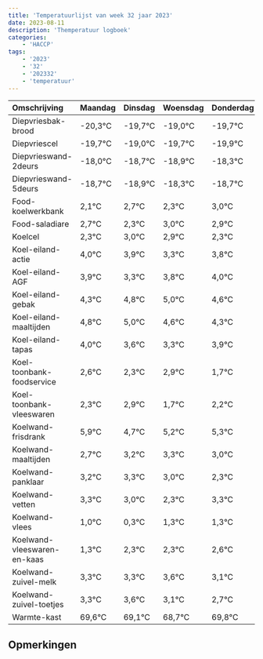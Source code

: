 ```yaml
---
title: 'Temperatuurlijst van week 32 jaar 2023'
date: 2023-08-11
description: 'Themperatuur logboek'
categories:
    - 'HACCP'
tags:
    - '2023'
    - '32'
    - '202332'
    - 'temperatuur'
---
```

|Omschrijving|Maandag|Dinsdag|Woensdag|Donderdag|Vrijdag|Zaterdag|Zondag|
|:---|:---|:---|:---|:---|:---|:---|:---|
|Diepvriesbak-brood|-20,3°C|-19,7°C|-19,0°C|-19,7°C|-19,9°C| | |
|Diepvriescel|-19,7°C|-19,0°C|-19,7°C|-19,9°C|-19,3°C| | |
|Diepvrieswand-2deurs|-18,0°C|-18,7°C|-18,9°C|-18,3°C|-18,7°C| | |
|Diepvrieswand-5deurs|-18,7°C|-18,9°C|-18,3°C|-18,7°C|-18,0°C| | |
|Food-koelwerkbank|2,1°C|2,7°C|2,3°C|3,0°C|2,9°C| | |
|Food-saladiare|2,7°C|2,3°C|3,0°C|2,9°C|2,3°C| | |
|Koelcel|2,3°C|3,0°C|2,9°C|2,3°C|2,8°C| | |
|Koel-eiland-actie|4,0°C|3,9°C|3,3°C|3,8°C|4,0°C| | |
|Koel-eiland-AGF|3,9°C|3,3°C|3,8°C|4,0°C|3,6°C| | |
|Koel-eiland-gebak|4,3°C|4,8°C|5,0°C|4,6°C|4,3°C| | |
|Koel-eiland-maaltijden|4,8°C|5,0°C|4,6°C|4,3°C|4,9°C| | |
|Koel-eiland-tapas|4,0°C|3,6°C|3,3°C|3,9°C|2,7°C| | |
|Koel-toonbank-foodservice|2,6°C|2,3°C|2,9°C|1,7°C|2,2°C| | |
|Koel-toonbank-vleeswaren|2,3°C|2,9°C|1,7°C|2,2°C|2,3°C| | |
|Koelwand-frisdrank|5,9°C|4,7°C|5,2°C|5,3°C|5,0°C| | |
|Koelwand-maaltijden|2,7°C|3,2°C|3,3°C|3,0°C|2,3°C| | |
|Koelwand-panklaar|3,2°C|3,3°C|3,0°C|2,3°C|3,3°C| | |
|Koelwand-vetten|3,3°C|3,0°C|2,3°C|3,3°C|3,3°C| | |
|Koelwand-vlees|1,0°C|0,3°C|1,3°C|1,3°C|1,6°C| | |
|Koelwand-vleeswaren-en-kaas|1,3°C|2,3°C|2,3°C|2,6°C|2,1°C| | |
|Koelwand-zuivel-melk|3,3°C|3,3°C|3,6°C|3,1°C|2,7°C| | |
|Koelwand-zuivel-toetjes|3,3°C|3,6°C|3,1°C|2,7°C|3,8°C| | |
|Warmte-kast|69,6°C|69,1°C|68,7°C|69,8°C|68,6°C| | |

## Opmerkingen


